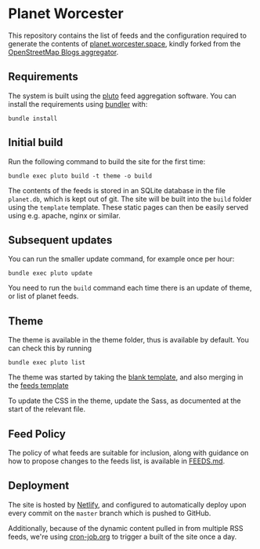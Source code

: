 # Planet Worcester

This repository contains the list of feeds and the configuration required to generate the contents of [planet.worcester.space](https://planet.worcester.space/), kindly forked from the [OpenStreetMap Blogs aggregator](https://github.com/gravitystorm/blogs.osm.org).

## Requirements

The system is built using the [pluto](http://feedreader.github.io/) feed aggregation software. You can install the requirements using [bundler](http://bundler.io/) with:
```
bundle install
```

## Initial build

Run the following command to build the site for the first time:
```
bundle exec pluto build -t theme -o build
```

The contents of the feeds is stored in an SQLite database in the file `planet.db`, which is kept out of git. The site will be built into the `build` folder using the `template` template. These static pages can then be easily served using e.g. apache, nginx or similar.

## Subsequent updates

You can run the smaller update command, for example once per hour:
```
bundle exec pluto update
```
You need to run the `build` command each time there is an update of theme, or list of planet feeds.

## Theme

The theme is available in the theme folder, thus is available by default. You can check this by running
```
bundle exec pluto list
```

The theme was started by taking the [blank template](https://github.com/feedreader/pluto.blank), and also merging in the [feeds template](https://github.com/feedreader/pluto.feeds)

To update the CSS in the theme, update the Sass, as documented at the start of the relevant file.

## Feed Policy

The policy of what feeds are suitable for inclusion, along with guidance on how to propose changes to the feeds list, is available in [FEEDS.md](FEEDS.md).

## Deployment

The site is hosted by [Netlify](https://app.netlify.com/), and configured to automatically deploy upon every commit on the `master` branch which is pushed to GitHub.

Additionally, because of the dynamic content pulled in from multiple RSS feeds, we're using [cron-job.org](https://cron-job.org/) to trigger a built of the site once a day.
